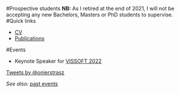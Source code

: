 #Prospective students
**NB:** As I retired at the end of 2021, I will not be accepting any new Bachelors, Masters or PhD students to supervise.
#Quick links

- [CV](%assets_url%/download/oncv/oncv.pdf)
- [Publications](%assets_url%/scgbib/?query=Nierstrasz&filter=Year) 

#Events


- Keynote Speaker for [VISSOFT 2022](https://vissoft.info/2022/)

<a class="twitter-timeline"  href="https://twitter.com/onierstrasz" data-widget-id="283887192156278784">Tweets by &#64;onierstrasz</a>
<script>!function(d,s,id){var js,fjs=d.getElementsByTagName(s)[0];if(!d.getElementById(id)){js=d.createElement(s);js.id=id;js.src="//platform.twitter.com/widgets.js";fjs.parentNode.insertBefore(js,fjs);}}(document,"script","twitter-wjs");</script>


*See also:* [past events](%base_url%/staff/oscar/past)

